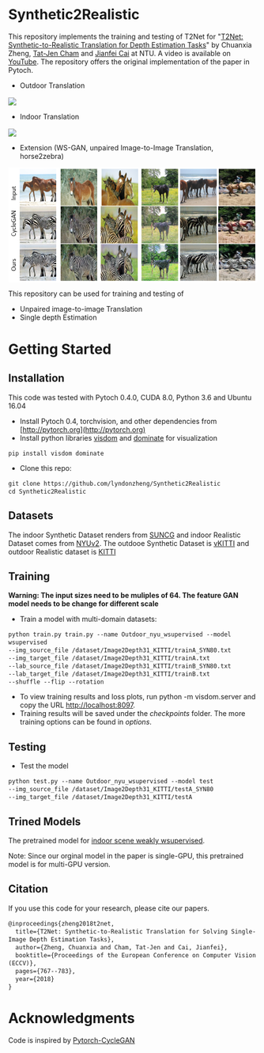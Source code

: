 # Synthetic2Realistic
This repository implements the training and testing of T2Net for "[T2Net: Synthetic-to-Realistic Translation for Depth Estimation Tasks](https://arxiv.org/abs/1808.01454)" by Chuanxia Zheng, [Tat-Jen Cham](http://www.ntu.edu.sg/home/astjcham/) and [Jianfei Cai](http://www.ntu.edu.sg/home/asjfcai/) at NTU. A video is available on [YouTube](https://youtu.be/B6lOToIk0xY). The repository offers the original implementation of the paper in Pytoch.

- Outdoor Translation

<img src='Image/image2depth_outdoor.gif' align="center">

- Indoor Translation

<img src='Image/image2depth_syn2real_indoor.jpg' align="center">

- Extension (WS-GAN, unpaired Image-to-Image Translation, horse2zebra)

<img src='Image/horse2zebra.png' align="center">

This repository can be used for training and testing of
- Unpaired image-to-image Translation
- Single depth Estimation

# Getting Started
## Installation
This code was tested with Pytoch 0.4.0, CUDA 8.0, Python 3.6 and Ubuntu 16.04
- Install Pytoch 0.4, torchvision, and other dependencies from [http://pytorch.org](http://pytorch.org)
- Install python libraries [visdom](https://github.com/facebookresearch/visdom) and [dominate](https://github.com/Knio/dominate) for visualization

```
pip install visdom dominate
```
- Clone this repo:

```
git clone https://github.com/lyndonzheng/Synthetic2Realistic
cd Synthetic2Realistic
```

## Datasets
The indoor Synthetic Dataset renders from [SUNCG](http://suncg.cs.princeton.edu/) and indoor Realistic Dataset comes from [NYUv2](https://cs.nyu.edu/~silberman/datasets/nyu_depth_v2.html).
The outdooe Synthetic Dataset is [vKITTI](http://www.europe.naverlabs.com/Research/Computer-Vision/Proxy-Virtual-Worlds) and outdoor Realistic dataset is [KITTI](http://www.cvlibs.net/datasets/kitti/)

## Training
**Warning: The input sizes need to be muliples of 64. The feature GAN model needs to be change for different scale**

- Train a model with multi-domain datasets:

```
python train.py train.py --name Outdoor_nyu_wsupervised --model wsupervised
--img_source_file /dataset/Image2Depth31_KITTI/trainA_SYN80.txt
--img_target_file /dataset/Image2Depth31_KITTI/trainA.txt
--lab_source_file /dataset/Image2Depth31_KITTI/trainB_SYN80.txt
--lab_target_file /dataset/Image2Depth31_KITTI/trainB.txt
--shuffle --flip --rotation
```

- To view training results and loss plots, run python -m visdom.server and copy the URL [http://localhost:8097](http://localhost:8097).
- Training results will be saved under the *checkpoints* folder. The more training options can be found in *options*.

## Testing
- Test the model

```
python test.py --name Outdoor_nyu_wsupervised --model test
--img_source_file /dataset/Image2Depth31_KITTI/testA_SYN80
--img_target_file /dataset/Image2Depth31_KITTI/testA
```

## Trined Models

The pretrained model for [indoor scene weakly wsupervised](https://drive.google.com/drive/folders/197clhZvX8zHQxZXkkBasrx4SUKyUzscT?usp=sharing).

Note: Since our orginal model in the paper is single-GPU, this pretrained model is for multi-GPU version.

## Citation
If you use this code for your research, please cite our papers.
```
@inproceedings{zheng2018t2net,
  title={T2Net: Synthetic-to-Realistic Translation for Solving Single-Image Depth Estimation Tasks},
  author={Zheng, Chuanxia and Cham, Tat-Jen and Cai, Jianfei},
  booktitle={Proceedings of the European Conference on Computer Vision (ECCV)},
  pages={767--783},
  year={2018}
}

```

# Acknowledgments
Code is inspired by [Pytorch-CycleGAN](https://github.com/junyanz/pytorch-CycleGAN-and-pix2pix)
